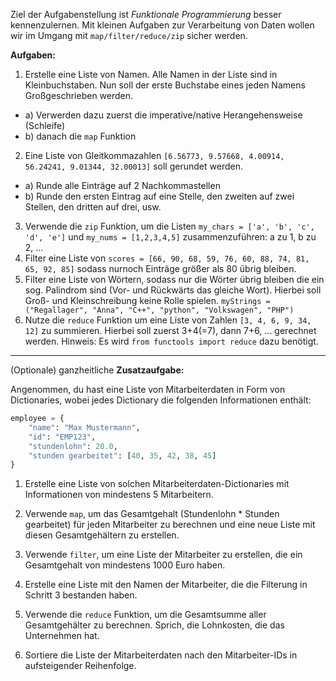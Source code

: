 Ziel der Aufgabenstellung ist *Funktionale Programmierung* besser kennenzulernen. Mit kleinen Aufgaben zur Verarbeitung von Daten wollen wir im Umgang mit `map/filter/reduce/zip` sicher werden. 

**Aufgaben:**

1. Erstelle eine Liste von Namen. Alle Namen in der Liste sind in Kleinbuchstaben. Nun soll der erste Buchstabe eines jeden Namens Großgeschrieben werden. 
 - a) Verwerden dazu zuerst die imperative/native Herangehensweise (Schleife)
 - b) danach die `map` Funktion
2. Eine Liste von Gleitkommazahlen  `[6.56773, 9.57668, 4.00914, 56.24241, 9.01344, 32.00013]` soll gerundet werden. 
 - a) Runde alle Einträge auf 2 Nachkommastellen
 - b) Runde den ersten Eintrag auf eine Stelle, den zweiten auf zwei Stellen, den dritten auf drei, usw.
3. Verwende die `zip` Funktion, um die Listen 
`my_chars = ['a', 'b', 'c', 'd', 'e']` und 
`my_nums = [1,2,3,4,5]`
zusammenzuführen: a zu 1, b zu 2, ...
4. Filter eine Liste von `scores = [66, 90, 68, 59, 76, 60, 88, 74, 81, 65, 92, 85]` sodass nurnoch Einträge größer als 80 übrig bleiben.
5. Filter eine Liste von Wörtern, sodass nur die Wörter übrig bleiben die ein sog. Palindrom sind (Vor- und Rückwärts das gleiche Wort). Hierbei soll Groß- und Kleinschreibung keine Rolle spielen. `myStrings = ("Regallager", "Anna", "C++", "python", "Volkswagen", "PHP")`
6. Nutze die `reduce` Funktion um eine Liste von Zahlen `[3, 4, 6, 9, 34, 12]` zu summieren. Hierbei soll zuerst 3+4(=7), dann 7+6, ... gerechnet werden. Hinweis: Es wird `from functools import reduce` dazu benötigt.

---

(Optionale) ganzheitliche **Zusatzaufgabe:**

Angenommen, du hast eine Liste von Mitarbeiterdaten in Form von Dictionaries, wobei jedes Dictionary die folgenden Informationen enthält:
```python
employee = {
    "name": "Max Mustermann",
    "id": "EMP123",
    "stundenlohn": 20.0,
    "stunden gearbeitet": [40, 35, 42, 38, 45]
}

```

1. Erstelle eine Liste von solchen Mitarbeiterdaten-Dictionaries mit Informationen von mindestens 5 Mitarbeitern.

2. Verwende `map`, um das Gesamtgehalt (Stundenlohn * Stunden gearbeitet) für jeden Mitarbeiter zu berechnen und eine neue Liste mit diesen Gesamtgehältern zu erstellen.

3. Verwende `filter`, um eine Liste der Mitarbeiter zu erstellen, die ein Gesamtgehalt von mindestens 1000 Euro haben.

4. Erstelle eine Liste mit den Namen der Mitarbeiter, die die Filterung in Schritt 3 bestanden haben.

5. Verwende die `reduce` Funktion, um die Gesamtsumme aller Gesamtgehälter zu berechnen. Sprich, die Lohnkosten, die das Unternehmen hat.

6. Sortiere die Liste der Mitarbeiterdaten nach den Mitarbeiter-IDs in aufsteigender Reihenfolge.
